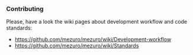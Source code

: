 ### Contributing

Please, have a look the wiki pages about development workflow and code standards:

  - https://github.com/mezuro/mezuro/wiki/Development-workflow
  - https://github.com/mezuro/mezuro/wiki/Standards

